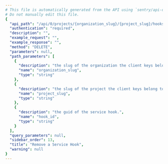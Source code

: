 ```yaml
---
# This file is automatically generated from the API using `sentry/api-docs/generator.py.`
# Do not manually edit this file.
{
  "api_path": "/api/0/projects/{organization_slug}/{project_slug}/hooks/{hook_id}/", 
  "authentication": "required", 
  "description": "", 
  "example_request": "", 
  "example_response": "", 
  "method": "DELETE", 
  "parameters": null, 
  "path_parameters": [
    {
      "description": "the slug of the organization the client keys belong to.", 
      "name": "organization_slug", 
      "type": "string"
    }, 
    {
      "description": "the slug of the project the client keys belong to.", 
      "name": "project_slug", 
      "type": "string"
    }, 
    {
      "description": "the guid of the service hook.", 
      "name": "hook_id", 
      "type": "string"
    }
  ], 
  "query_parameters": null, 
  "sidebar_order": 13, 
  "title": "Remove a Service Hook", 
  "warning": null
}
---
```

